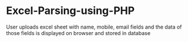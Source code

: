 # Excel-Parsing-using-PHP
User uploads excel sheet with name, mobile, email fields and the data of those fields is displayed on browser and stored in database
